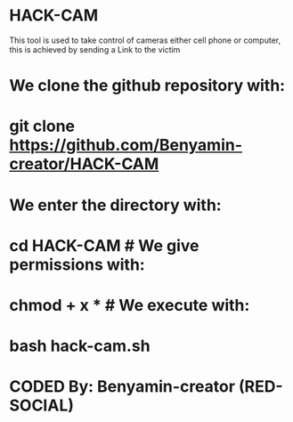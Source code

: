 # HACK-CAM 
This tool is used to take control 
of cameras either cell phone 
or computer, this is achieved by 
sending a Link to the victim 

# We clone the github repository with: 

# git clone https://github.com/Benyamin-creator/HACK-CAM 

# We enter the directory with: 

# cd HACK-CAM # We give permissions with: 

# chmod + x * # We execute with: 

# bash hack-cam.sh

# CODED By: Benyamin-creator (RED-SOCIAL)
